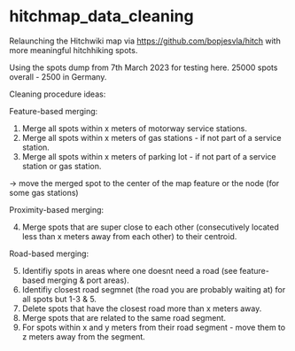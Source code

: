 # hitchmap_data_cleaning
Relaunching the Hitchwiki map via https://github.com/bopjesvla/hitch with more meaningful hitchhiking spots.

Using the spots dump from 7th March 2023 for testing here. 25000 spots overall - 2500 in Germany.

Cleaning procedure ideas:


Feature-based merging:

1. Merge all spots within x meters of motorway service stations.
2. Merge all spots within x meters of gas stations - if not part of a service station.
3. Merge all spots within x meters of parking lot - if not part of a service station or gas station.

-> move the merged spot to the center of the map feature or the node (for some gas stations)

Proximity-based merging:

4. Merge spots that are super close to each other (consecutively located less than x meters away from each other) to their centroid.

Road-based merging:

5. Identifiy spots in areas where one doesnt need a road (see feature-based merging & port areas).
6. Identifiy closest road segmnet (the road you are probably waiting at) for all spots but 1-3 & 5.
7. Delete spots that have the closest road more than x meters away.
8. Merge spots that are related to the same road segment.
9. For spots within x and y meters from their road segment - move them to z meters away from the segment.






